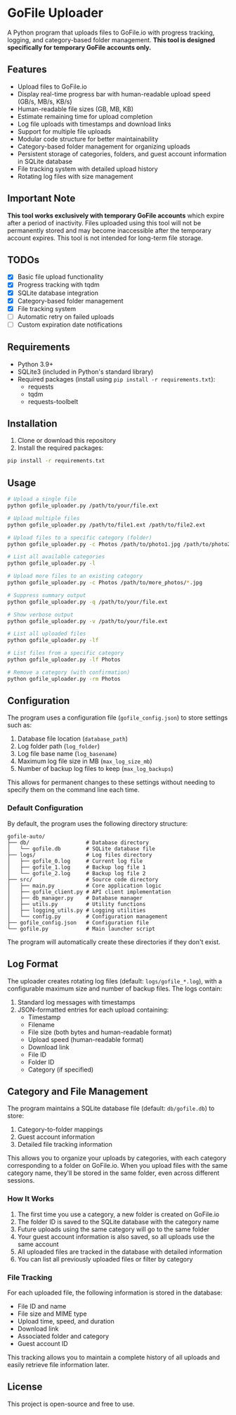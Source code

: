 # GoFile Uploader

A Python program that uploads files to GoFile.io with progress tracking, logging, and category-based folder management. **This tool is designed specifically for temporary GoFile accounts only.**

## Features

- Upload files to GoFile.io
- Display real-time progress bar with human-readable upload speed (GB/s, MB/s, KB/s)
- Human-readable file sizes (GB, MB, KB)
- Estimate remaining time for upload completion
- Log file uploads with timestamps and download links
- Support for multiple file uploads
- Modular code structure for better maintainability
- Category-based folder management for organizing uploads
- Persistent storage of categories, folders, and guest account information in SQLite database
- File tracking system with detailed upload history
- Rotating log files with size management

## Important Note

**This tool works exclusively with temporary GoFile accounts** which expire after a period of inactivity. Files uploaded using this tool will not be permanently stored and may become inaccessible after the temporary account expires. This tool is not intended for long-term file storage.

## TODOs

- [x] Basic file upload functionality
- [x] Progress tracking with tqdm
- [x] SQLite database integration
- [x] Category-based folder management
- [x] File tracking system
- [ ] Automatic retry on failed uploads
- [ ] Custom expiration date notifications

## Requirements

- Python 3.9+
- SQLite3 (included in Python's standard library)
- Required packages (install using `pip install -r requirements.txt`):
  - requests
  - tqdm
  - requests-toolbelt

## Installation

1. Clone or download this repository
2. Install the required packages:

```bash
pip install -r requirements.txt
```

## Usage

```bash
# Upload a single file
python gofile_uploader.py /path/to/your/file.ext

# Upload multiple files
python gofile_uploader.py /path/to/file1.ext /path/to/file2.ext

# Upload files to a specific category (folder)
python gofile_uploader.py -c Photos /path/to/photo1.jpg /path/to/photo2.jpg

# List all available categories
python gofile_uploader.py -l

# Upload more files to an existing category
python gofile_uploader.py -c Photos /path/to/more_photos/*.jpg

# Suppress summary output
python gofile_uploader.py -q /path/to/your/file.ext

# Show verbose output
python gofile_uploader.py -v /path/to/your/file.ext

# List all uploaded files
python gofile_uploader.py -lf

# List files from a specific category
python gofile_uploader.py -lf Photos

# Remove a category (with confirmation)
python gofile_uploader.py -rm Photos
```

## Configuration

The program uses a configuration file (`gofile_config.json`) to store settings such as:

1. Database file location (`database_path`)
2. Log folder path (`log_folder`)
3. Log file base name (`log_basename`)
4. Maximum log file size in MB (`max_log_size_mb`)
5. Number of backup log files to keep (`max_log_backups`)

This allows for permanent changes to these settings without needing to specify them on the command line each time.

### Default Configuration

By default, the program uses the following directory structure:

```
gofile-auto/
├── db/                  # Database directory
│   └── gofile.db        # SQLite database file
├── logs/                # Log files directory
│   ├── gofile_0.log     # Current log file
│   ├── gofile_1.log     # Backup log file 1
│   └── gofile_2.log     # Backup log file 2
├── src/                 # Source code directory
│   ├── main.py          # Core application logic
│   ├── gofile_client.py # API client implementation
│   ├── db_manager.py    # Database manager
│   ├── utils.py         # Utility functions
│   ├── logging_utils.py # Logging utilities
│   └── config.py        # Configuration management
├── gofile_config.json   # Configuration file
└── gofile.py            # Main launcher script
```

The program will automatically create these directories if they don't exist.

## Log Format

The uploader creates rotating log files (default: `logs/gofile_*.log`), with a configurable maximum size and number of backup files. The logs contain:

1. Standard log messages with timestamps
2. JSON-formatted entries for each upload containing:
   - Timestamp
   - Filename
   - File size (both bytes and human-readable format)
   - Upload speed (human-readable format)
   - Download link
   - File ID
   - Folder ID
   - Category (if specified)

## Category and File Management

The program maintains a SQLite database file (default: `db/gofile.db`) to store:

1. Category-to-folder mappings
2. Guest account information
3. Detailed file tracking information

This allows you to organize your uploads by categories, with each category corresponding to a folder on GoFile.io. When you upload files with the same category name, they'll be stored in the same folder, even across different sessions.

### How It Works

1. The first time you use a category, a new folder is created on GoFile.io
2. The folder ID is saved to the SQLite database with the category name
3. Future uploads using the same category will go to the same folder
4. Your guest account information is also saved, so all uploads use the same account
5. All uploaded files are tracked in the database with detailed information
6. You can list all previously uploaded files or filter by category

### File Tracking

For each uploaded file, the following information is stored in the database:

- File ID and name
- File size and MIME type
- Upload time, speed, and duration
- Download link
- Associated folder and category
- Guest account ID

This tracking allows you to maintain a complete history of all uploads and easily retrieve file information later.

## License

This project is open-source and free to use.
